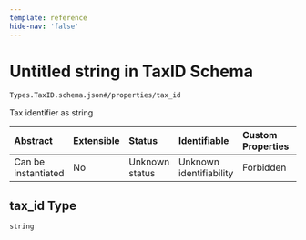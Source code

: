 ```yaml
---
template: reference
hide-nav: 'false'
---
```


# Untitled string in TaxID Schema

```txt
Types.TaxID.schema.json#/properties/tax_id
```

Tax identifier as string

| Abstract            | Extensible | Status         | Identifiable            | Custom Properties | Additional Properties | Access Restrictions | Defined In                                                              |
| :------------------ | :--------- | :------------- | :---------------------- | :---------------- | :-------------------- | :------------------ | :---------------------------------------------------------------------- |
| Can be instantiated | No         | Unknown status | Unknown identifiability | Forbidden         | Allowed               | none                | [TaxID.schema.json*](../types/TaxID.schema.json "open original schema") |

## tax_id Type

`string`
